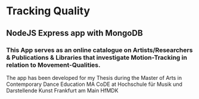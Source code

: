 # Tracking Quality

## NodeJS Express app with MongoDB

### This App serves as an online catalogue on Artists/Researchers & Publications & Libraries that investigate **Motion-Tracking** in relation to **Movement-Qualities**. 
The app has been developed for my Thesis during the Master of Arts in Contemporary Dance Education MA CoDE
at Hochschule für Musik und Darstellende Kunst Frankfurt am Main HfMDK
